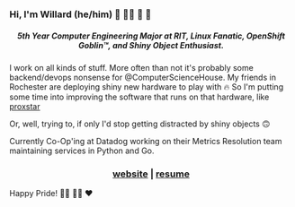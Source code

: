 ### Hi, I'm Willard (he/him) 🦎 🏳️‍🌈 🐧 👾

<h5 align="center">
5th Year Computer Engineering Major at RIT, Linux Fanatic, OpenShift Goblin™, and Shiny Object Enthusiast.
</h5>

I work on all kinds of stuff. More often than not it's probably some backend/devops nonsense for @ComputerScienceHouse. My friends in Rochester are deploying shiny new hardware to play with 🔥 So I'm putting some time into improving the software that runs on that hardware, like [proxstar](https://github.com/computersciencehouse/proxstar)

Or, well, trying to, if only I'd stop getting distracted by shiny objects 🙃

Currently Co-Op'ing at Datadog working on their Metrics Resolution team maintaining services in Python and Go.

<h3 align="center">
  <a href="https://nilges.me">website</a> | <a href="http://resume.nilges.me">resume</a>
</h3>

Happy Pride! 🏳️‍⚧️ 🏳️‍🌈 ❤️ 
